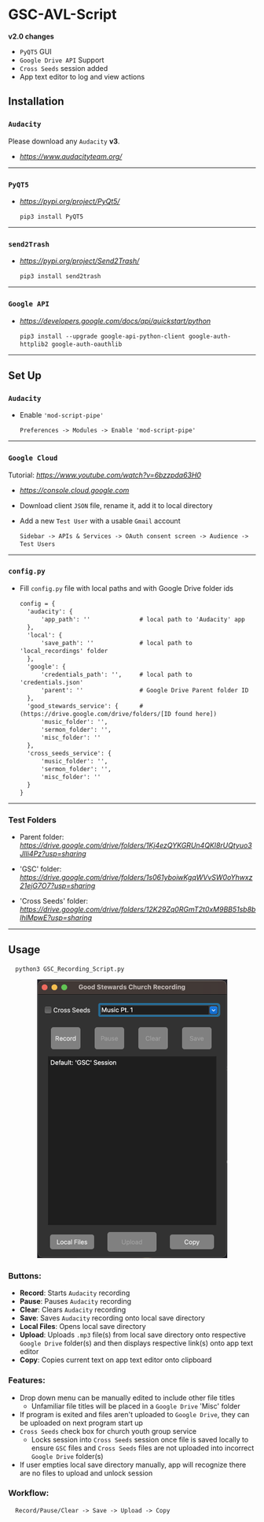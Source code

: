 # GSC-AVL-Script

**v2.0 changes**
- ``PyQT5`` GUI
- ``Google Drive API`` Support
- ``Cross Seeds`` session added
- App text editor to log and view actions

## Installation

### ``Audacity``

Please download any ``Audacity`` **v3**.

- *https://www.audacityteam.org/*

---

### ``PyQT5``

- *https://pypi.org/project/PyQt5/*

      pip3 install PyQT5

---

### ``send2Trash``
- *https://pypi.org/project/Send2Trash/*

      pip3 install send2trash

---

### ``Google API``
- *https://developers.google.com/docs/api/quickstart/python*

      pip3 install --upgrade google-api-python-client google-auth-httplib2 google-auth-oauthlib

---

Set Up
------
### ``Audacity``
- Enable ``'mod-script-pipe'``
  
      Preferences -> Modules -> Enable 'mod-script-pipe'

---

### ``Google Cloud``
Tutorial: *https://www.youtube.com/watch?v=6bzzpda63H0*
- *https://console.cloud.google.com*
- Download client ``JSON`` file, rename it, add it to local directory
- Add a new ``Test User`` with a usable ``Gmail`` account

      Sidebar -> APIs & Services -> OAuth consent screen -> Audience -> Test Users

---

### ``config.py``
- Fill ``config.py`` file with local paths and with Google Drive folder ids

      config = {
        'audacity': {
            'app_path': ''              # local path to 'Audacity' app
        },
        'local': {
            'save_path': ''             # local path to 'local_recordings' folder
        },
        'google': {
            'credentials_path': '',     # local path to 'credentials.json'
            'parent': ''                # Google Drive Parent folder ID
        },
        'good_stewards_service': {      # (https://drive.google.com/drive/folders/[ID found here])
            'music_folder': '',
            'sermon_folder': '',
            'misc_folder': ''
        },
        'cross_seeds_service': {
            'music_folder': '',
            'sermon_folder': '',
            'misc_folder': ''
        }
      }

---

### Test Folders

- Parent folder: *https://drive.google.com/drive/folders/1Kj4ezQYKGRUn4QKl8rUQtyuo3JlIi4Pz?usp=sharing*

- 'GSC' folder: *https://drive.google.com/drive/folders/1s061yboiwKgqWVvSW0oYhwxz21ejG7O7?usp=sharing*

- 'Cross Seeds' folder: *https://drive.google.com/drive/folders/12K29Zq0RGmT2t0xM9BB51sb8blhlMpwE?usp=sharing*

---

## Usage

      python3 GSC_Recording_Script.py


<p align="center">
      <img src="https://github.com/caresiop/GSC-AVL-Script/blob/main/images/UI.png?raw=true" width="387" height="566" />
</p>

### Buttons:
- **Record**: Starts ``Audacity`` recording
- **Pause**: Pauses ``Audacity`` recording
- **Clear**: Clears ``Audacity`` recording
- **Save**: Saves ``Audacity`` recording onto local save directory
- **Local Files**: Opens local save directory
- **Upload**: Uploads ``.mp3`` file(s) from local save directory onto respective ``Google Drive`` folder(s) and then displays respective link(s) onto app text editor
- **Copy**: Copies current text on app text editor onto clipboard

### Features:
- Drop down menu can be manually edited to include other file titles
  - Unfamiliar file titles will be placed in a ``Google Drive`` 'Misc' folder
- If program is exited and files aren't uploaded to ``Google Drive``, they can be uploaded on next program start up
- ``Cross Seeds`` check box for church youth group service
  - Locks session into ``Cross Seeds`` session once file is saved locally to ensure ``GSC`` files and ``Cross Seeds`` files are not uploaded into incorrect ``Google Drive`` folder(s)
- If user empties local save directory manually, app will recognize there are no files to upload and unlock session

### Workflow:

      Record/Pause/Clear -> Save -> Upload -> Copy
